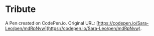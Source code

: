 # Tribute

A Pen created on CodePen.io. Original URL: [https://codepen.io/Sara-Leo/pen/mdRpNvw](https://codepen.io/Sara-Leo/pen/mdRpNvw).


